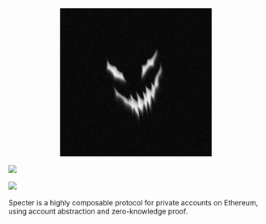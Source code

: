 <div align="center">
  <img
    alt="Specter Logo"
    src="./img/specter.png"
  />
</div>

<p>
  <a href="https://specter-eth.neocities.org/" target="_blank">
    <img src="https://img.shields.io/badge/Website-purple" />
  </a>
</p>

<p>
  <a href="https://twitter.com/eth_specter" target="_blank">
    <img src="https://img.shields.io/twitter/follow/eth_specter" />
  </a>
</p>

Specter is a highly composable protocol for private accounts on Ethereum, using account abstraction and zero-knowledge proof.



